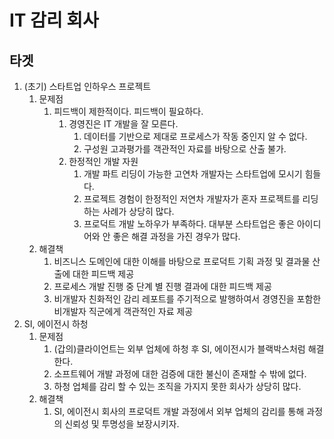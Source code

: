 # IT 감리 회사
## 타겟
  1. (초기) 스타트업 인하우스 프로젝트
     1. 문제점
        1. 피드백이 제한적이다. 피드백이 필요하다.
           1. 경영진은 IT 개발을 잘 모른다. 
              1. 데이터를 기반으로 제대로 프로세스가 작동 중인지 알 수 없다. 
              2. 구성원 고과평가를 객관적인 자료를 바탕으로 산출 불가.
           2. 한정적인 개발 자원
              1. 개발 파트 리딩이 가능한 고연차 개발자는 스타트업에 모시기 힘들다.
              2. 프로젝트 경험이 한정적인 저연차 개발자가 혼자 프로젝트를 리딩하는 사례가 상당히 많다.
              3. 프로덕트 개발 노하우가 부족하다. 대부분 스타트업은 좋은 아이디어와 안 좋은 해결 과정을 가진 경우가 많다.
     2. 해결책
        1. 비즈니스 도메인에 대한 이해를 바탕으로 프로덕트 기획 과정 및 결과물 산출에 대한 피드백 제공
        2. 프로세스 개발 진행 중 단계 별 진행 결과에 대한 피드백 제공
        3. 비개발자 친화적인 감리 레포트를 주기적으로 발행하여서 경영진을 포함한 비개발자 직군에게 객관적인 자료 제공 
  2. SI, 에이전시 하청
     1. 문제점
        1. (갑의)클라이언트는 외부 업체에 하청 후 SI, 에이전시가 블랙박스처럼 해결한다.
        2. 소프트웨어 개발 과정에 대한 검증에 대한 불신이 존재할 수 밖에 없다.
        3. 하청 업체를 감리 할 수 있는 조직을 가지지 못한 회사가 상당히 많다.
     2. 해결책
        1. SI, 에이전시 회사의 프로덕트 개발 과정에서 외부 업체의 감리를 통해 과정의 신뢰성 및 투명성을 보장시키자.
   
